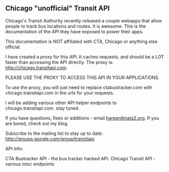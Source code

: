 Chicago "unofficial" Transit API
------

Chicago's Transit Authority recently released a couple webapps that allow people to track bus locations and routes. It is awesome. This is the documentation of the API they have exposed to power their apps.

This documentation is NOT affiliated with CTA, Chicago or anything else official.

I have created a proxy for this API. It caches requests, and should be a LOT faster than accessing the API directly. The proxy is: http://chicago.transitapi.com.

PLEASE USE THE PROXY TO ACCESS THIS API IN YOUR APPLICATIONS.

To use the proxy, you will just need to replace ctabustracker.com with chicago.transitapi.com in the urls for your requests.

I will be adding various other API helper endpoints to chicago.transitapi.com. stay tuned.

If you have questions, fixes or additions - email harper@nata2.org. If you are bored, check out my blog.

Subscribe to the mailing list to stay up to date: http://groups.google.com/group/transitapi 

API Info:

CTA Bustracker API - the bus tracker hacked API. 
Chicago Transit API - various misc endpoints